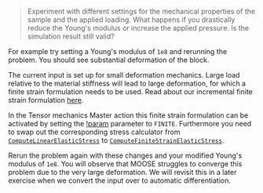 > Experiment with different settings for the mechanical properties of the sample
> and the applied loading. What happens if you drastically reduce the Young's
> modulus or increase the applied pressure. Is the simulation result still valid?

For example try setting a Young's modulus of `1e8` and rerunning the problem.
You should see substantial deformation of the block.

The current input is set up for small deformation mechanics. Large load relative
to the material stiffness will lead to large deformation, for which a finite
strain formulation needs to be used. Read about our incremental finite strain
formulation [here](ComputeFiniteStrain.md).

In the Tensor mechanics Master action this finite strain formulation can be
activated by setting the
[!param](/Modules/TensorMechanics/Master/TensorMechanicsAction/strain) parameter
to `FINITE`. Furthermore you need to swap out the corresponding stress calculator from [`ComputeLinearElasticStress`](ComputeLinearElasticStress.md) to [`ComputeFiniteStrainElasticStress`](ComputeFiniteStrainElasticStress.md).

Rerun the problem again with these changes and your modified Young's modulus of
`1e8`. You will observe that MOOSE struggles to converge this problem due to the
very large deformation. We will revisit this in a later exercise when we convert
the input over to automatic differentiation.
